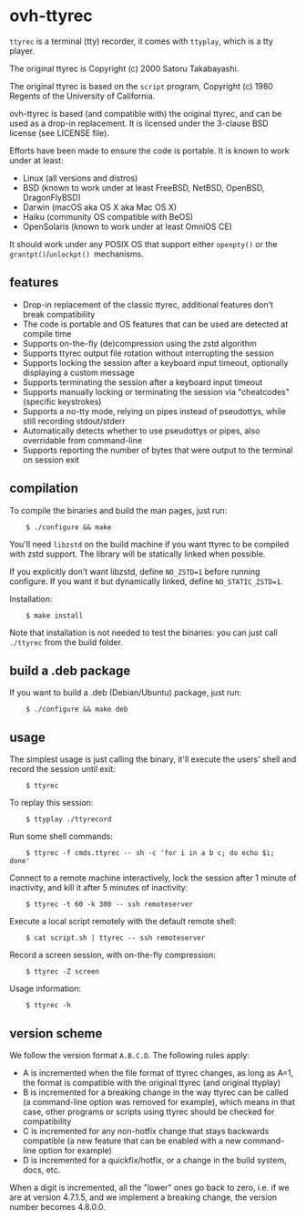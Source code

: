 ovh-ttyrec
==========

`ttyrec` is a terminal (tty) recorder, it comes with `ttyplay`, which is a tty player.

The original ttyrec is Copyright (c) 2000 Satoru Takabayashi.

The original ttyrec is based on the `script` program, Copyright (c) 1980 Regents of the University of California.

ovh-ttyrec is based (and compatible with) the original ttyrec, and can be used as a drop-in replacement. It is licensed under the 3-clause BSD license (see LICENSE file).

Efforts have been made to ensure the code is portable. It is known to work under at least:

 - Linux (all versions and distros)
 - BSD (known to work under at least FreeBSD, NetBSD, OpenBSD, DragonFlyBSD)
 - Darwin (macOS aka OS X aka Mac OS X)
 - Haiku (community OS compatible with BeOS)
 - OpenSolaris (known to work under at least OmniOS CE)

It should work under any POSIX OS that support either `openpty()` or the `grantpt()`/`unlockpt() `mechanisms.

## features

- Drop-in replacement of the classic ttyrec, additional features don't break compatibility
- The code is portable and OS features that can be used are detected at compile time
- Supports on-the-fly (de)compression using the zstd algorithm
- Supports ttyrec output file rotation without interrupting the session
- Supports locking the session after a keyboard input timeout, optionally displaying a custom message
- Supports terminating the session after a keyboard input timeout
- Supports manually locking or terminating the session via "cheatcodes" (specific keystrokes)
- Supports a no-tty mode, relying on pipes instead of pseudottys, while still recording stdout/stderr
- Automatically detects whether to use pseudottys or pipes, also overridable from command-line
- Supports reporting the number of bytes that were output to the terminal on session exit

## compilation

To compile the binaries and build the man pages, just run:

        $ ./configure && make

You'll need `libzstd` on the build machine if you want ttyrec to be compiled with zstd support. The library will be statically linked when possible.

If you explicitly don't want libzstd, define `NO_ZSTD=1` before running configure. If you want it but dynamically linked, define `NO_STATIC_ZSTD=1`.

Installation:

        $ make install

Note that installation is not needed to test the binaries: you can just call `./ttyrec` from the build folder.

## build a .deb package

If you want to build a .deb (Debian/Ubuntu) package, just run:

        $ ./configure && make deb

## usage

The simplest usage is just calling the binary, it'll execute the users' shell and record the session until exit:

        $ ttyrec
To replay this session:

        $ ttyplay ./ttyrecord

Run some shell commands:

        $ ttyrec -f cmds.ttyrec -- sh -c 'for i in a b c; do echo $i; done'

Connect to a remote machine interactively, lock the session after 1 minute of inactivity, and kill it after 5 minutes of inactivity:

        $ ttyrec -t 60 -k 300 -- ssh remoteserver

Execute a local script remotely with the default remote shell:

        $ cat script.sh | ttyrec -- ssh remoteserver

Record a screen session, with on-the-fly compression:

        $ ttyrec -Z screen

Usage information:

        $ ttyrec -h

## version scheme

We follow the version format `A.B.C.D`. The following rules apply:

  - A is incremented when the file format of ttyrec changes, as long as A=1, the format is compatible with the original ttyrec (and original ttyplay)
  - B is incremented for a breaking change in the way ttyrec can be called (a command-line option was removed for example), which means in that case, other programs or scripts using ttyrec should be checked for compatibility
  - C is incremented for any non-hotfix change that stays backwards compatible (a new feature that can be enabled with a new command-line option for example)
  - D is incremented for a quickfix/hotfix, or a change in the build system, docs, etc.

When a digit is incremented, all the "lower" ones go back to zero, i.e. if we are at version 4.7.1.5, and we implement a breaking change, the version number becomes 4.8.0.0.
